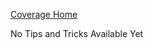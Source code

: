 [Coverage Home](http://wiki.eclipse.org/OSEE/Coverage/Users_Guide)

No Tips and Tricks Available Yet